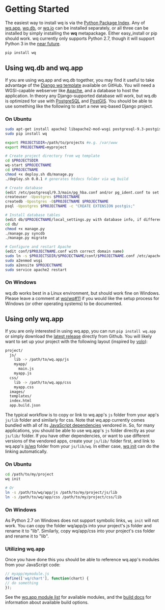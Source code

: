 Getting Started
===============

The easiest way to install wq is via the [Python Package Index].  Any of [wq.app], [wq.db], or [wq.io] can be installed separately, or all three can be installed by simply installing the **wq** metapackage.  Either easy_install or pip should work.  wq currently only supports Python 2.7, though it will support Python 3 in the [near future].

```bash
pip install wq
```
## Using wq.db and wq.app

If you are using wq.app and wq.db together, you may find it useful to take advantage of the [Django wq template] available on GitHub.  You will need a WGSI-capable webserver like [Apache], and a database to host the application.  In theory any Django-supported database will work, but wq.db is optimized for use with [PostgreSQL] and [PostGIS].  You should be able to use something like the following to start a new wq-based Django project.

### On Ubuntu
```bash
sudo apt-get install apache2 libapache2-mod-wsgi postgresql-9.3-postgis-2.1 python-pip python-psycopg2
sudo pip install wq

export PROJECTSDIR=/path/to/projects #e.g. /var/www
export PROJECTNAME=myproject

# Create project directory from wq template
cd $PROJECTSDIR
wq-start $PROJECTNAME
cd $PROJECTNAME
chmod +x deploy.sh db/manage.py
./deploy.sh 0.0.1 # generates htdocs folder via wq build

# Create database
(edit /etc/postgresql/9.3/main/pg_hba.conf and/or pg_ident.conf to set permissions)
createuser -Upostgres $PROJECTNAME
createdb -Upostgres -O$PROJECTNAME $PROJECTNAME
psql -Upostgres $PROJECTNAME -c "CREATE EXTENSION postgis;"

# Install database tables
(edit db/$PROJECTNAME/local_settings.py with database info, if different than above)
cd db/
chmod +x manage.py
./manage.py syncdb
./manage.py migrate

# Configure and restart Apache
(edit conf/$PROJECTNAME.conf with correct domain name)
sudo ln -s $PROJECTSDIR/$PROJECTNAME/conf/$PROJECTNAME.conf /etc/apache2/sites-available/
sudo a2enmod wsgi
sudo a2ensite $PROJECTNAME
sudo service apache2 restart
```

### On Windows
wq.db works best in a Linux environment, but should work fine on Windows.  Please leave a comment at [wq/wq#11] if you would like the setup process for Windows (or other operating systems) to be documented.

## Using only wq.app

If you are only interested in using wq.app, you can run `pip install wq.app` or simply download the [latest release] directly from Github.  You will likely want to set up your project with the following layout (inspired by [volo]):
```bash
project/
  js/
    lib -> /path/to/wq.app/js
    myapp/
      main.js
    myapp.js
  css/
    lib -> /path/to/wq.app/css
    myapp.css
  images/
  templates/
  index.html
  app.build.json
```

The typical workflow is to copy or link to wq.app's `js` folder from your app's `js/lib` folder and similarly for css.  Note that wq.app currently comes bundled with all of its [JavaScript dependencies] vendored in.  So, for many applications, you should be able to use wq.app's `js` folder directly as your `js/lib/` folder.  If you have other dependencies, or want to use different versions of the vendored apps, create your `js/lib/` folder first, and link to wq.app's [js/wq] folder from your `js/lib/wq`.  In either case, [wq init] can do the linking automatically.

### On Ubuntu
```bash
cd /path/to/my/project
wq init

# Or
ln -s /path/to/wq/app/js /path/to/my/project/js/lib
ln -s /path/to/wq/app/css /path/to/my/project/css/lib
```
### On Windows
As Python 2.7 on Windows does not support symbolic links, `wq init` will not work.  You can copy the folder wq/app/js into your project's js folder and rename it to "lib".  Similarly, copy wq/app/css into your project's css folder and rename it to "lib".

### Utilizing wq.app
Once you have done this you should be able to reference wq.app's modules from your JavaScript code:
```javascript
// myapp/mymodule.js
define(['wq/chart'], function(chart) {
// do something
});
```
See the [wq.app module list] for available modules, and the [build docs] for information about available build options.

[Python Package Index]: https://pypi.python.org/pypi/wq
[wq.app]: http://wq.io/wq.app
[wq.db]: http://wq.io/wq.db
[wq.io]: http://wq.io/wq.io
[Apache]: http://httpd.apache.org/
[PostgreSQL]: http://www.postgresql.org/
[PostGIS]: http://postgis.net/
[latest release]: https://github.com/wq/wq.app/releases
[js/wq]: http://wq.io/docs/app
[JavaScript dependencies]: http://wq.io/docs/third-party
[wq.app module list]: http://wq.io/docs/app
[Django wq template]: https://github.com/wq/django-wq-template
[wq init]: http://wq.io/docs/build
[wq build]: http://wq.io/docs/build
[near future]: https://github.com/wq/wq.db/issues/2
[volo]: http://volojs.org
[build docs]: http://wq.io/docs/build
[wq/wq#11]: https://github.com/wq/wq/issues/11
